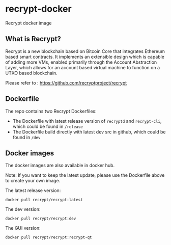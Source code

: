 # recrypt-docker

Recrypt docker image

## What is Recrypt?

Recrypt is a new blockchain based on Bitcoin Core that integrates Ethereum based smart contracts. It implements an extensible design which is capable of adding more VMs, enabled primarily through the Account Abstraction Layer, which allows for an account based virtual machine to function on a UTXO based blockchain.

Please refer to : https://github.com/recryptproject/recrypt

## Dockerfile

The repo contains two Recrypt Dockerfiles:

* The Dockerfile with latest release version of `recryptd` and `recrypt-cli`, which could be found in `/release`
* The Dockerfile build directly with latest dev src in github, which could be found in `/dev`

## Docker images

The docker images are also available in docker hub.

Note: If you want to keep the latest update, please use the Dockerfile above to create your own image.

The latest release version: 

```
docker pull recrypt/recrypt:latest
```

The dev version:

```
docker pull recrypt/recrypt:dev
```

The GUI version:

```
docker pull recrypt/recrypt:recrypt-qt
```
